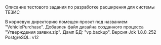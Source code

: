 Описание тестового задания по разработке расширения для системы ТЕЗИС

В корневую директорию помещен проэкт под названием "VehiclePurchase".
Добавлен файл дизайна созданного процесса "Утверждения заявки.zip".
Дамп БД: "vp.backup".
Версия Jdk 1.8.0_252
PostgreSQL: v12

